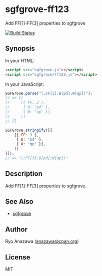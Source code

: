 # sgfgrove-ff123

Add FF[1]-FF[3] properties to sgfgrove

[![Build Status](https://travis-ci.org/anazawa/sgfgrove-ff123.svg)](https://travis-ci.org/anazawa/sgfgrove-ff123)

## Synopsis

In your HTML:

```html
<script src="sgfgrove.js"></script>
<script src="sgfgrove/ff123.js"></script>
```

In your JavaScript:

```js
SGFGrove.parse("(;FF[3];B[pd];W[qp])");
// => [[
//     [{ FF: 3 },
//      { B: "pd" },
//      { W: "qp" }],
//     []
// ]]

SGFGrove.stringify([[
    [{ FF: 3 },
     { B: "pd" },
     { W: "qp" }],
    []
]]);
// => "(;FF[3];B[pd];W[qp])"
```

## Description

Add FF[1]-FF[3] properties to sgfgrove.

## See Also

- [sgfgrove](https://github.com/anazawa/sgfgrove)

## Author

Ryo Anazawa (anazawa@cpan.org)

## License

MIT

